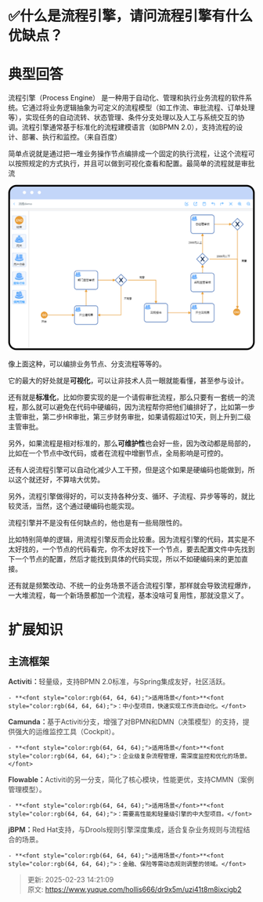 # ✅什么是流程引擎，请问流程引擎有什么优缺点？

# 典型回答


流程引擎（Process Engine） 是一种用于自动化、管理和执行业务流程的软件系统。它通过将业务逻辑抽象为可定义的流程模型（如工作流、审批流程、订单处理等），实现任务的自动流转、状态管理、条件分支处理以及人工与系统交互的协调。流程引擎通常基于标准化的流程建模语言（如BPMN 2.0），支持流程的设计、部署、执行和监控。（来自百度）



简单点说就是通过把一堆业务操作节点编排成一个固定的执行流程，让这个流程可以按照规定的方式执行，并且可以做到可视化查看和配置。最简单的流程就是审批流



![1740290826240-90797a60-c7d7-4e59-b61c-dd72a6756eff.png](./img/GB-V4Yu3civAw70V/1740290826240-90797a60-c7d7-4e59-b61c-dd72a6756eff-593371.png)  
 

像上面这种，可以编排业务节点、分支流程等等的。



它的最大的好处就是**可视化**，可以让非技术人员一眼就能看懂，甚至参与设计。



还有就是**标准化**，比如你要实现的是一个请假审批流程，那么只要有一套统一的流程，那么就可以避免在代码中硬编码，因为流程帮你把他们编排好了，比如第一步主管审批，第二步HR审批，第三步财务审批，如果请假超过10天，则上升到二级主管审批。



另外，如果流程是相对标准的，那么**可维护性**也会好一些，因为改动都是局部的，比如在一个节点中改代码，或者在流程中增删节点，全局影响是可控的。



还有人说流程引擎可以自动化减少人工干预，但是这个如果是硬编码也能做到，所以这个就还好，不算啥大优势。



另外，流程引擎做得好的，可以支持各种分支、循环、子流程、异步等等的，就比较灵活，当然，这个通过硬编码也能实现。



流程引擎并不是没有任何缺点的，他也是有一些局限性的。



比如特别简单的逻辑，用流程引擎反而会比较重。因为流程引擎的代码，其实是不太好找的，一个节点的代码看完，你不太好找下一个节点，要去配置文件中先找到下一个节点的配置，然后才能找到具体的代码实现，所以不如硬编码来的更加直接。



还有就是频繁改动、不统一的业务场景不适合流程引擎，那样就会导致流程爆炸，一大堆流程，每一个新场景都加一个流程，基本没啥可复用性，那就没意义了。



# 扩展知识


## 主流框架


**<font style="color:rgb(64, 64, 64);">Activiti：</font>**<font style="color:rgb(64, 64, 64);">轻量级，支持BPMN 2.0标准，与Spring集成友好，社区活跃。</font>

    - **<font style="color:rgb(64, 64, 64);">适用场景</font>**<font style="color:rgb(64, 64, 64);">：中小型项目，快速实现工作流自动化。</font>

**<font style="color:rgb(64, 64, 64);"></font>**

**<font style="color:rgb(64, 64, 64);">Camunda：</font>**<font style="color:rgb(64, 64, 64);">基于Activiti分支，增强了对BPMN和DMN（决策模型）的支持，提供强大的运维监控工具（Cockpit）。</font>

    - **<font style="color:rgb(64, 64, 64);">适用场景</font>**<font style="color:rgb(64, 64, 64);">：企业级复杂流程管理，需深度监控和优化的场景。</font>

**<font style="color:rgb(64, 64, 64);"></font>**

**<font style="color:rgb(64, 64, 64);">Flowable：</font>**<font style="color:rgb(64, 64, 64);">Activiti的另一分支，简化了核心模块，性能更优，支持CMMN（案例管理模型）。</font>

    - **<font style="color:rgb(64, 64, 64);">适用场景</font>**<font style="color:rgb(64, 64, 64);">：需要高性能和轻量级引擎的中大型项目。</font>

**<font style="color:rgb(64, 64, 64);"></font>**

**<font style="color:rgb(64, 64, 64);">jBPM：</font>**<font style="color:rgb(64, 64, 64);">Red Hat支持，与Drools规则引擎深度集成，适合复杂业务规则与流程结合的场景。</font>

    - **<font style="color:rgb(64, 64, 64);">适用场景</font>**<font style="color:rgb(64, 64, 64);">：金融、保险等需动态规则调整的领域。</font>

  
 



> 更新: 2025-02-23 14:21:09  
> 原文: <https://www.yuque.com/hollis666/dr9x5m/uzi41t8m8ixcigb2>